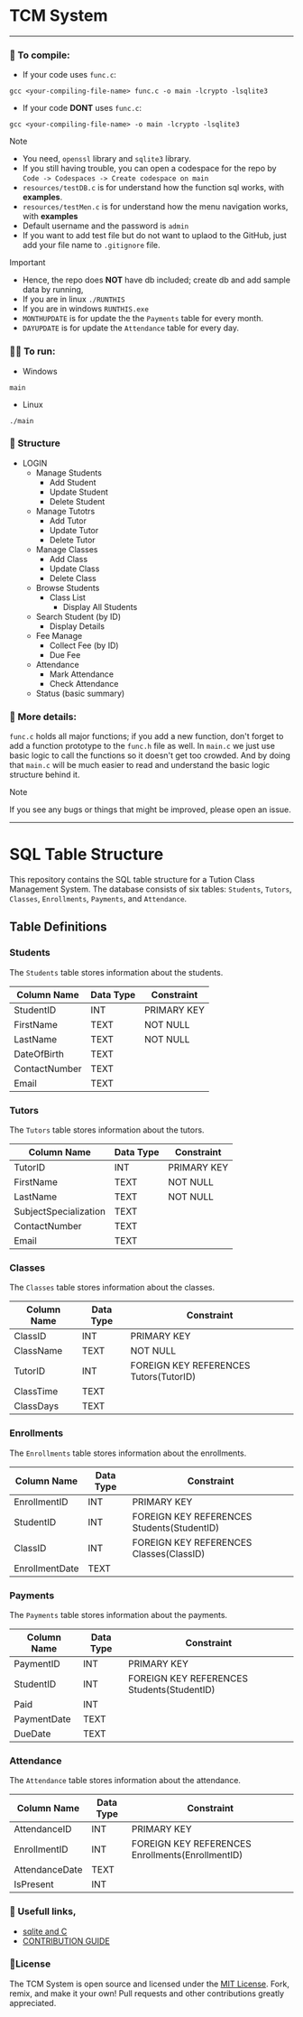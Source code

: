 # TCM System
***

### 🤖 To compile:

- If your code uses `func.c`:
```
gcc <your-compiling-file-name> func.c -o main -lcrypto -lsqlite3
```
- If your code **DONT** uses `func.c`:
```
gcc <your-compiling-file-name> -o main -lcrypto -lsqlite3
```

> [!NOTE]  
> - You need, `openssl` library and `sqlite3` library.
> - If you still having trouble, you can open a codespace for the repo by ```Code -> Codespaces -> Create codespace on main```
> - `resources/testDB.c` is for understand how the function sql works, with **examples**.
> - `resources/testMen.c` is for understand how the menu navigation works, with **examples**
> - Default username and the password is `admin`
> - If you want to add test file but do not want to uplaod to the GitHub, just add your file name to `.gitignore` file.

> [!IMPORTANT]  
> - Hence, the repo does **NOT** have db included; create db and add sample data by running,
> - If you are in linux `./RUNTHIS`
> - If you are in windows `RUNTHIS.exe`
> - `MONTHUPDATE` is for update the the `Payments` table for every month.
> - `DAYUPDATE` is for update the `Attendance` table for every day.
### 🏃‍♂️ To run:
- Windows
```
main
```
- Linux
```
./main
```

### 🏢 Structure

- LOGIN
    - Manage Students
      - Add Student
      - Update Student
      - Delete Student
    - Manage Tutotrs
      - Add Tutor
      - Update Tutor
      - Delete Tutor
    - Manage Classes
      - Add Class
      - Update Class
      - Delete Class
    - Browse Students
      - Class List
        - Display All Students
    - Search Student (by ID)
      - Display Details
    - Fee Manage
      - Collect Fee (by ID)
      - Due Fee
    - Attendance
      - Mark Attendance
      - Check Attendance
    - Status (basic summary)
  
### 📜 More details:

`func.c` holds all major functions; if you add a new function, don't forget to add a function prototype to the `func.h` file as well.
In `main.c` we just use basic logic to call the functions so it doesn't get too crowded. And by doing that `main.c` will be much easier to read and understand the basic logic structure behind it.

> [!NOTE]  
> If you see any bugs or things that might be improved, please open an issue.

***

# SQL Table Structure

This repository contains the SQL table structure for a Tution Class Management System. The database consists of six tables: `Students`, `Tutors`, `Classes`, `Enrollments`, `Payments`, and `Attendance`.

## Table Definitions

### Students

The `Students` table stores information about the students.

| Column Name | Data Type | Constraint |
|-------------|-----------|------------|
| StudentID | INT | PRIMARY KEY |
| FirstName | TEXT | NOT NULL |
| LastName | TEXT | NOT NULL |
| DateOfBirth | TEXT | |
| ContactNumber | TEXT | |
| Email | TEXT | |

### Tutors

The `Tutors` table stores information about the tutors.

| Column Name | Data Type | Constraint |
|-------------|-----------|------------|
| TutorID | INT | PRIMARY KEY |
| FirstName | TEXT | NOT NULL |
| LastName | TEXT | NOT NULL |
| SubjectSpecialization | TEXT | |
| ContactNumber | TEXT | |
| Email | TEXT | |

### Classes

The `Classes` table stores information about the classes.

| Column Name | Data Type | Constraint |
|-------------|-----------|------------|
| ClassID | INT | PRIMARY KEY |
| ClassName | TEXT | NOT NULL |
| TutorID | INT | FOREIGN KEY REFERENCES Tutors(TutorID) |
| ClassTime | TEXT | |
| ClassDays | TEXT | |

### Enrollments

The `Enrollments` table stores information about the enrollments.

| Column Name | Data Type | Constraint |
|-------------|-----------|------------|
| EnrollmentID | INT | PRIMARY KEY |
| StudentID | INT | FOREIGN KEY REFERENCES Students(StudentID) |
| ClassID | INT | FOREIGN KEY REFERENCES Classes(ClassID) |
| EnrollmentDate | TEXT | |

### Payments

The `Payments` table stores information about the payments.

| Column Name | Data Type | Constraint |
|-------------|-----------|------------|
| PaymentID | INT | PRIMARY KEY |
| StudentID | INT | FOREIGN KEY REFERENCES Students(StudentID) |
| Paid | INT | |
| PaymentDate | TEXT | |
| DueDate | TEXT | |

### Attendance

The `Attendance` table stores information about the attendance.

| Column Name | Data Type | Constraint |
|-------------|-----------|------------|
| AttendanceID | INT | PRIMARY KEY |
| EnrollmentID | INT | FOREIGN KEY REFERENCES Enrollments(EnrollmentID) |
| AttendanceDate | TEXT | |
| IsPresent | INT | |


### 🔗 Usefull links,

- [sqlite and C](https://www.tutorialspoint.com/sqlite/sqlite_c_cpp.htm)
- [CONTRIBUTION GUIDE](.github/CONTRIBUTING.md)

### 📰License

The TCM System is open source and licensed under the [MIT License](.github/LICENSE). Fork, remix, and make it your own! Pull requests and other contributions greatly appreciated.